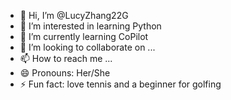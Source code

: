 - 👋 Hi, I’m @LucyZhang22G
- 👀 I’m interested in learning Python 
- 🌱 I’m currently learning CoPilot    
- 💞️ I’m looking to collaborate on ...
- 📫 How to reach me ...
- 😄 Pronouns: Her/She
- ⚡ Fun fact: love tennis and a beginner for golfing

<!---
LucyZhang22G/LucyZhang22G is a ✨ special ✨ repository because its `README.md` (this file) appears on your GitHub profile.
You can click the Preview link to take a look at your changes.
--->

